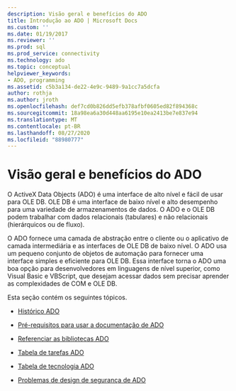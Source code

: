 ```yaml
---
description: Visão geral e benefícios do ADO
title: Introdução ao ADO | Microsoft Docs
ms.custom: ''
ms.date: 01/19/2017
ms.reviewer: ''
ms.prod: sql
ms.prod_service: connectivity
ms.technology: ado
ms.topic: conceptual
helpviewer_keywords:
- ADO, programming
ms.assetid: c5b3a134-de22-4e9c-9489-9a1cc7a5dcfa
author: rothja
ms.author: jroth
ms.openlocfilehash: def7cd0b826dd5efb378afbf0605ed82f894368c
ms.sourcegitcommit: 18a98ea6a30d448aa6195e10ea2413be7e837e94
ms.translationtype: MT
ms.contentlocale: pt-BR
ms.lasthandoff: 08/27/2020
ms.locfileid: "88980777"
---
```

# <a name="ado-overview-and-benefits"></a>Visão geral e benefícios do ADO
O ActiveX Data Objects (ADO) é uma interface de alto nível e fácil de usar para OLE DB. OLE DB é uma interface de baixo nível e alto desempenho para uma variedade de armazenamentos de dados. O ADO e o OLE DB podem trabalhar com dados relacionais (tabulares) e não relacionais (hierárquicos ou de fluxo).

 O ADO fornece uma camada de abstração entre o cliente ou o aplicativo de camada intermediária e as interfaces de OLE DB de baixo nível. O ADO usa um pequeno conjunto de objetos de automação para fornecer uma interface simples e eficiente para OLE DB. Essa interface torna o ADO uma boa opção para desenvolvedores em linguagens de nível superior, como Visual Basic e VBScript, que desejam acessar dados sem precisar aprender as complexidades de COM e OLE DB.

 Esta seção contém os seguintes tópicos.

-   [Histórico ADO](./ado-history.md)

-   [Pré-requisitos para usar a documentação de ADO](./prerequisites-for-using-the-ado-documentation.md)

-   [Referenciar as bibliotecas ADO](./referencing-the-ado-libraries.md)

-   [Tabela de tarefas ADO](./ado-task-table.md)

-   [Tabela de tecnologia ADO](./ado-technology-table.md)

-   [Problemas de design de segurança de ADO](./ado-security-design-issues.md)